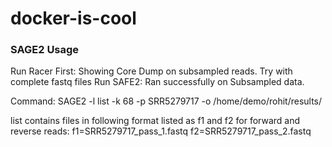 # docker-is-cool

### SAGE2 Usage

Run Racer First: Showing Core Dump on subsampled reads. Try with complete fastq files
Run SAFE2: Ran successfully on Subsampled data. 

Command: SAGE2 -l list -k 68 -p SRR5279717 -o /home/demo/rohit/results/

list contains files in following format listed as f1 and f2 for forward and reverse reads:
f1=SRR5279717_pass_1.fastq
f2=SRR5279717_pass_2.fastq

